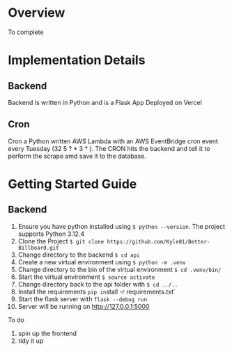 # Overview
To complete

# Implementation Details 
## Backend 
Backend is written in Python and is a Flask App Deployed on Vercel 

## Cron 
Cron a Python written AWS Lambda with an AWS EventBridge cron event every Tuesday (32 5 ? * 3 * ). The CRON hits the backend and tell it to perform the scrape amd save it to the database. 

# Getting Started Guide
## Backend 
1. Ensure you have python installed using `$ python --version`. The project supports Python 3.12.4
2. Clone the Project `$ git clone https://github.com/Kyle01/Better-Billboard.git` 
3. Change directory to the backend `$ cd api`
4. Create a new virtual environment using `$ python -m .venv` 
5. Change directory to the bin of the virtual environment `$ cd .venv/bin/`
6. Start the virtual environment `$ source activate` 
7. Change directory back to the api folder with `$ cd ../.. ` 
8. Install the requirements `pip in`stall -r requirements.txt`
9. Start the flask server with `flask --debug run`
10. Server will be running on http://127.0.0.1:5000

To do 
1. spin up the frontend 
2. tidy it up 